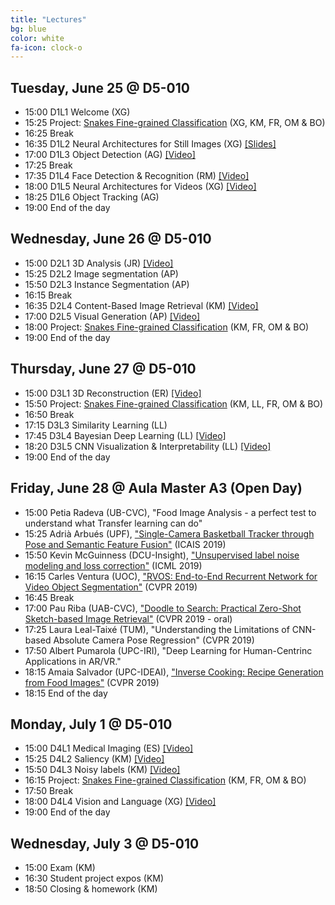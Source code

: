 ```yaml
---
title: "Lectures"
bg: blue
color: white
fa-icon: clock-o
---
```


[snakes]: https://www.aicrowd.com/challenges/snake-species-identification-challenge

## Tuesday, June 25 @ D5-010

- 15:00 D1L1 Welcome (XG) 
- 15:25 Project: [Snakes Fine-grained Classification][snakes] (XG, KM, FR, OM & BO) 
- 16:25 Break
- 16:35 D1L2 Neural Architectures for Still Images (XG) [[Slides]][dlcv2019-d1l2]
- 17:00 D1L3 Object Detection (AG) [[Video]][dlcv2019-d1l3]
- 17:25 Break
- 17:35 D1L4 Face Detection & Recognition (RM) [[Video]][dlcv2019-d1l4]
- 18:00 D1L5 Neural Architectures for Videos (XG) [[Video]][dlcv2019-d1l5]
- 18:25 D1L6 Object Tracking (AG)
- 19:00 End of the day

[dlcv2019-d1l3]: https://youtu.be/fwl4sflxnpc
[dlcv2019-d1l4]: https://youtu.be/KAU9ncpQVrA
[dlcv2019-d1l5]: https://youtu.be/XpvLRawGP7Y

## Wednesday, June 26 @ D5-010

- 15:00 D2L1 3D Analysis (JR) [[Video]][dlcv2019-d2l1]
- 15:25 D2L2 Image segmentation (AP)  
- 15:50 D2L3 Instance Segmentation (AP)
- 16:15 Break
- 16:35 D2L4 Content-Based Image Retrieval (KM) [[Video]][dlcv2019-d2l4]
- 17:00 D2L5 Visual Generation (AP) [[Video]][dlcv2019-d2l5]
- 18:00 Project: [Snakes Fine-grained Classification][snakes] (KM, FR, OM & BO) 
- 19:00 End of the day

[dlcv2019-d2l1]: https://youtu.be/79NFb_Aw5ys
[dlcv2019-d2l4]: https://youtu.be/61pUX7_LKZg
[dlcv2019-d2l5]: https://youtu.be/nnDsMgqLJkY

## Thursday, June 27 @ D5-010

- 15:00 D3L1 3D Reconstruction (ER) [[Video]][dlcv2019-d3l1]
- 15:50 Project: [Snakes Fine-grained Classification][snakes] (KM, LL, FR, OM & BO) 
- 16:50 Break
- 17:15 D3L3 Similarity Learning (LL) 
- 17:45 D3L4 Bayesian Deep Learning (LL) [[Video]][dlcv2019-bayesian-video]
- 18:20 D3L5 CNN Visualization & Interpretability (LL) [[Video]][dlcv2019-interpretability-video]
- 19:00 End of the day

[dlcv2019-d3l1]: https://youtu.be/CsmZaV25aGg
[dlcv2019-bayesian-video]: https://youtu.be/sTA05S6v5OA
[dlcv2019-interpretability-video]: https://youtu.be/iziWfbAjHkM

## Friday, June 28 @ Aula Master A3 (Open Day)

- 15:00 Petia Radeva (UB-CVC), "Food Image Analysis - a perfect test to understand what
Transfer learning can do"
- 15:25 Adrià Arbués (UPF), ["Single-Camera Basketball Tracker through Pose and Semantic Feature Fusion"](https://arxiv.org/abs/1906.02042) (ICAIS 2019)
- 15:50 Kevin McGuinness (DCU-Insight), ["Unsupervised label noise modeling and loss correction"](https://arxiv.org/abs/1904.11238) (ICML 2019)
- 16:15 Carles Ventura (UOC), ["RVOS: End-to-End Recurrent Network for Video Object Segmentation"](https://imatge-upc.github.io/rvos/) (CVPR 2019)
- 16:45 Break
- 17:00 Pau Riba (UAB-CVC), ["Doodle to Search: Practical Zero-Shot Sketch-based Image Retrieval"](https://sounakdey.github.io/doodle2search.github.io/) (CVPR 2019 - oral)
- 17:25 Laura Leal-Taixé (TUM), "Understanding the Limitations of CNN-based Absolute Camera Pose Regression" (CVPR 2019)
- 17:50 Albert Pumarola (UPC-IRI), "Deep Learning for Human-Centrinc Applications in AR/VR."
- 18:15 Amaia Salvador (UPC-IDEAI), ["Inverse Cooking: Recipe Generation from Food Images"](https://arxiv.org/abs/1812.06164) (CVPR 2019) 
- 18:15 End of the day

## Monday, July 1 @ D5-010

- 15:00 D4L1 Medical Imaging (ES) [[Video]][dlcv2019-d4l1]
- 15:25 D4L2 Saliency (KM) [[Video]][dlcv2019-d4l2]
- 15:50 D4L3 Noisy labels (KM) [[Video]][dlcv2019-d4l3]
- 16:15 Project: [Snakes Fine-grained Classification][snakes] (KM, FR, OM & BO) 
- 17:50 Break
- 18:00 D4L4 Vision and Language (XG) [[Video]][dlcv2019-d4l4]
- 19:00 End of the day

[dlcv2019-d4l1]: https://youtu.be/Aj1YTdjx4YE
[dlcv2019-d4l2]: https://youtu.be/L0-Sm8ERvVU
[dlcv2019-d4l3]: https://youtu.be/8mpBHbjG4E4
[dlcv2019-d4l4]: https://youtu.be/6XXHe_ySDgk

## Wednesday, July 3 @ D5-010

- 15:00 Exam (KM)
- 16:30 Student project expos (KM)
- 18:50 Closing & homework (KM)

[dlcv2019-d1l2]: https://www.slideshare.net/xavigiro/neural-architectures-for-still-images-xavier-giro-upc-barcelona-2019

[dlcv2019-d3l5-interpretavbility]: https://youtu.be/iziWfbAjHkM
